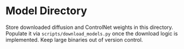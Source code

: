 # Model Directory

Store downloaded diffusion and ControlNet weights in this directory. Populate it via `scripts/download_models.py` once the download logic is implemented. Keep large binaries out of version control.
